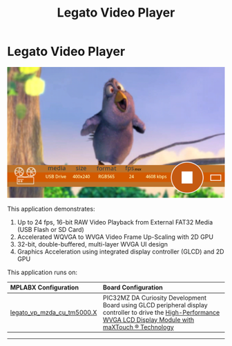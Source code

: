 ﻿---
parent: Example Applications
title: Legato Video Player
nav_order: 7
---

# Legato Video Player

![](./../../docs/html/legato_video_player.png)

This application demonstrates:
1) Up to 24 fps, 16-bit RAW Video Playback from External FAT32 Media (USB Flash or SD Card)
2) Accelerated WQVGA to WVGA Video Frame Up-Scaling with 2D GPU
3) 32-bit, double-buffered, multi-layer WVGA UI design
4) Graphics Acceleration using integrated display controller (GLCD) and 2D GPU

This application runs on:

|MPLABX Configuration|Board Configuration|
|:-------------------|:------------------|
|[legato\_vp\_mzda\_cu\_tm5000.X](./firmware/legato_vp_mzda_cu_tm5000.X/readme.md)|PIC32MZ DA Curiosity Development Board using GLCD peripheral display controller to drive the [High-Performance WVGA LCD Display Module with maXTouch ® Technology](https://www.microchip.com/DevelopmentTools/ProductDetails/PartNO/AC320005-4)|

* * * * *

 
